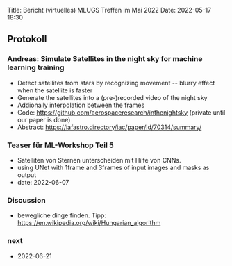 Title: Bericht (virtuelles) MLUGS Treffen im Mai 2022
Date: 2022-05-17 18:30

## Protokoll

### Andreas: Simulate Satellites in the night sky for machine learning training

- Detect satellites from stars by recognizing movement -- blurry effect when the satellite is faster
- Generate the satellites into a (pre-)recorded video of the night sky
- Addionally interpolation between the frames
- Code: <https://github.com/aerospaceresearch/inthenightsky> (private until our paper is done)
- Abstract: <https://iafastro.directory/iac/paper/id/70314/summary/>


### Teaser für ML-Workshop Teil 5

- Satelliten von Sternen unterscheiden mit Hilfe von CNNs.
- using UNet with 1frame and 3frames of input images and masks as output
- date: 2022-06-07


### Discussion

- bewegliche dinge finden. Tipp: <https://en.wikipedia.org/wiki/Hungarian_algorithm>


### next

- 2022-06-21
